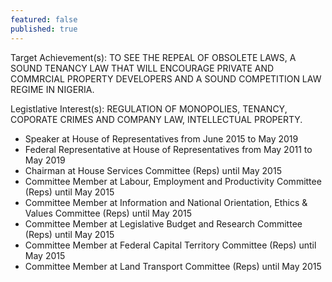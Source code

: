 ```yaml
---
featured: false
published: true
---
```

Target Achievement(s): TO SEE THE REPEAL OF OBSOLETE LAWS, A SOUND TENANCY LAW THAT WILL ENCOURAGE PRIVATE AND
COMMRCIAL PROPERTY DEVELOPERS AND A SOUND COMPETITION LAW REGIME IN NIGERIA.

Legistlative Interest(s): REGULATION OF MONOPOLIES, TENANCY, COPORATE CRIMES AND COMPANY LAW, INTELLECTUAL PROPERTY.

* Speaker at House of Representatives from June 2015 to May 2019
* Federal Representative at House of Representatives from May 2011 to May 2019
* Chairman at House Services Committee (Reps) until May 2015
* Committee Member at Labour, Employment and Productivity Committee (Reps) until May 2015
* Committee Member at Information and National Orientation, Ethics & Values Committee (Reps) until May 2015
* Committee Member at Legislative Budget and Research Committee (Reps) until May 2015
* Committee Member at Federal Capital Territory Committee (Reps) until May 2015
* Committee Member at Land Transport Committee (Reps) until May 2015

